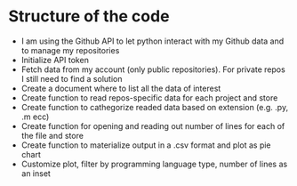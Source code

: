 # Structure of the code

- I am using the Github API to let python interact with my Github data and to manage my repositories
- Initialize API token
- Fetch data from my account (only public repositories). For private repos I still need to find a solution
- Create a document where to list all the data of interest
- Create function to read repos-specific data for each project and store
- Create function to cathegorize readed data based on extension (e.g. .py, .m ecc)
- Create function for opening and reading out number of lines for each of the file and store
- Create function to materialize output in a .csv format and plot as pie chart
- Customize plot, filter by programming language type, number of lines as an inset
